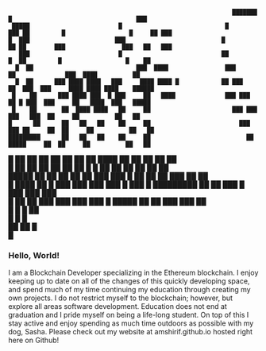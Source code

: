                                                                    ███████     █                                   ███  
     █████                         █                             █       ███ ██         █                  █     ██ ███ 
    █  ███                        ███                           █         ██ ██        ███                ███   ██   ███
       ███                         █                            ██        █  ██         █                  █    ██      
      █  ██                             ███  ████                ███         ██              ███  ████          ██      
      █  ██      ███ ████ ████   ███     ████ ████ █            ██ ███       ██  ███  ███     ████ ████ ████    ██████  
     █    ██      ███ ████ ███  █ ███     ██   ████              ███ ███     ██ █ ███  ███     ██   ████  ███   █████   
     █    ██       ██  ████ ████   ██     ██                       ███ ███   ███   ███  ██     ██          ██   ██      
    █      ██      ██   ██   ██    ██     ██                         ███ ███ ██     ██  ██     ██          ██   ██      
    █████████      ██   ██   ██    ██     ██                           ██ █████     ██  ██     ██          ██   ██      
   █        ██     ██   ██   ██    ██     ██                            ██ ████     ██  ██     ██          ██   ██      
   █        ██     ██   ██   ██    ██     ██                             █ █ ██     ██  ██     ██          ██   ██      
  █████      ██    ██   ██   ██    ██     ███                  ███        █  ██     ██  ██     ███         ██   ██      
 █   ████    ██ █  ███  ███  ███   ███ █   ███                █  █████████   ██     ██  ███ █   ███        ███ ███      
█     ██      ██    ███  ███  ███   ███                      █     █████      ██    ██   ███                ███  ██     
█                                                            █                      █                             ██    
 █                                                            █                    █                                    
  ██                                                           ██                 █                                     
                                                                                 █                                      

### Hello, World!

I am a Blockchain Developer specializing in the Ethereum blockchain. I enjoy keeping up to date on all of the changes of this quickly developing space, and spend much of my time continuing my education through creating my own projects. I do not restrict myself to the blockchain; however, but explore all areas software development. Education does not end at graduation and I pride myself on being a life-long student. On top of this I stay active and enjoy spending as much time outdoors as possible with my dog, Sasha. Please check out my website at amshirif.github.io hosted right here on Github!
